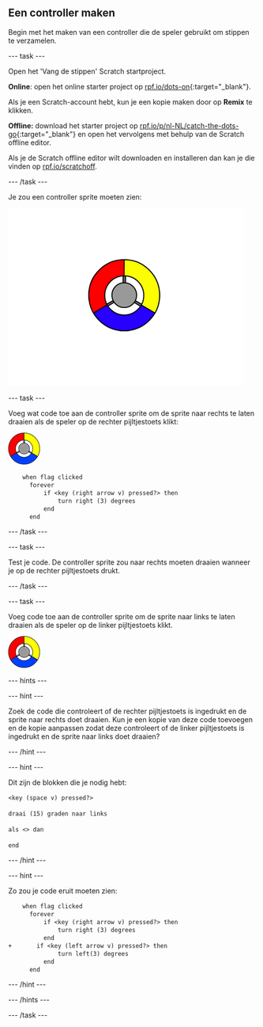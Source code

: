 ## Een controller maken

Begin met het maken van een controller die de speler gebruikt om stippen te verzamelen.

--- task ---

Open het 'Vang de stippen' Scratch startproject.

**Online**: open het online starter project op [rpf.io/dots-on](https://rpf.io/dots-on){:target="_blank"}.

Als je een Scratch-account hebt, kun je een kopie maken door op **Remix** te klikken.

**Offline:** download het starter project op [rpf.io/p/nl-NL/catch-the-dots-go](https://rpf.io/p/nl-NL/catch-the-dots-go){:target="_blank"} en open het vervolgens met behulp van de Scratch offline editor.

Als je de Scratch offline editor wilt downloaden en installeren dan kan je die vinden op [rpf.io/scratchoff](https://rpf.io/scratchoff).

--- /task ---

Je zou een controller sprite moeten zien:

![schermafbeelding](images/dots-controller.png)

--- task ---

Voeg wat code toe aan de controller sprite om de sprite naar rechts te laten draaien als de speler op de rechter pijltjestoets klikt:

![Controller sprite](images/controller-sprite.png)

```blocks3
    when flag clicked
	  forever
		  if <key (right arrow v) pressed?> then
			  turn right (3) degrees
		  end
	  end
```

--- /task ---

--- task ---

Test je code. De controller sprite zou naar rechts moeten draaien wanneer je op de rechter pijltjestoets drukt.

--- /task ---

--- task ---

Voeg code toe aan de controller sprite om de sprite naar links te laten draaien als de speler op de linker pijltjestoets klikt.

![Controller sprite](images/controller-sprite.png)

--- hints ---


--- hint ---

Zoek de code die controleert of de rechter pijltjestoets is ingedrukt en de sprite naar rechts doet draaien. Kun je een kopie van deze code toevoegen en de kopie aanpassen zodat deze controleert of de linker pijltjestoets is ingedrukt en de sprite naar links doet draaien?

--- /hint ---

--- hint ---

Dit zijn de blokken die je nodig hebt:

```blocks3
<key (space v) pressed?>

draai (15) graden naar links

als <> dan

end
```

--- /hint ---

--- hint ---

Zo zou je code eruit moeten zien:

```blocks3
    when flag clicked
	  forever
		  if <key (right arrow v) pressed?> then
			  turn right (3) degrees
		  end
+ 		if <key (left arrow v) pressed?> then
			  turn left(3) degrees
		  end
	  end
```

--- /hint ---

--- /hints ---

--- /task ---
